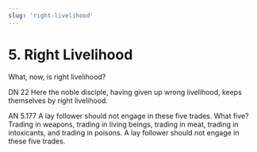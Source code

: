 ```yaml
---
slug: 'right-livelihood'
---
```


# 5. Right Livelihood

What, now, is right livelihood?

<span className="sutta-ref">DN 22</span> Here the noble disciple, having given up wrong livelihood, keeps themselves by right livelihood.

<span className="sutta-ref">AN 5.177</span> A lay follower should not engage in these five trades. What five? Trading in weapons, trading in living beings, trading in meat, trading in intoxicants, and trading in poisons. A lay follower should not engage in these five trades.
